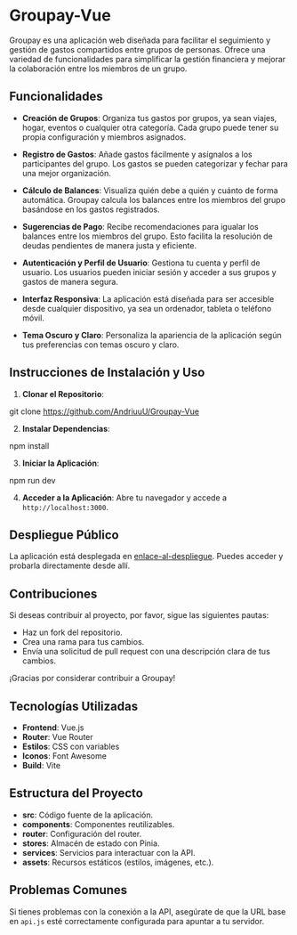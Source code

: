 # Groupay-Vue

Groupay es una aplicación web diseñada para facilitar el seguimiento y gestión de gastos compartidos entre grupos de personas. Ofrece una variedad de funcionalidades para simplificar la gestión financiera y mejorar la colaboración entre los miembros de un grupo.

## Funcionalidades

- **Creación de Grupos**: Organiza tus gastos por grupos, ya sean viajes, hogar, eventos o cualquier otra categoría. Cada grupo puede tener su propia configuración y miembros asignados.

- **Registro de Gastos**: Añade gastos fácilmente y asígnalos a los participantes del grupo. Los gastos se pueden categorizar y fechar para una mejor organización.

- **Cálculo de Balances**: Visualiza quién debe a quién y cuánto de forma automática. Groupay calcula los balances entre los miembros del grupo basándose en los gastos registrados.

- **Sugerencias de Pago**: Recibe recomendaciones para igualar los balances entre los miembros del grupo. Esto facilita la resolución de deudas pendientes de manera justa y eficiente.

- **Autenticación y Perfil de Usuario**: Gestiona tu cuenta y perfil de usuario. Los usuarios pueden iniciar sesión y acceder a sus grupos y gastos de manera segura.

- **Interfaz Responsiva**: La aplicación está diseñada para ser accesible desde cualquier dispositivo, ya sea un ordenador, tableta o teléfono móvil.

- **Tema Oscuro y Claro**: Personaliza la apariencia de la aplicación según tus preferencias con temas oscuro y claro.

## Instrucciones de Instalación y Uso

1. **Clonar el Repositorio**:

git clone https://github.com/AndriuuU/Groupay-Vue


2. **Instalar Dependencias**:

npm install


3. **Iniciar la Aplicación**:

npm run dev


4. **Acceder a la Aplicación**:
Abre tu navegador y accede a `http://localhost:3000`.

## Despliegue Público

La aplicación está desplegada en [enlace-al-despliegue](https://group-pay.netlify.app/). Puedes acceder y probarla directamente desde allí.

## Contribuciones

Si deseas contribuir al proyecto, por favor, sigue las siguientes pautas:

- Haz un fork del repositorio.
- Crea una rama para tus cambios.
- Envía una solicitud de pull request con una descripción clara de tus cambios.

¡Gracias por considerar contribuir a Groupay!

## Tecnologías Utilizadas

- **Frontend**: Vue.js
- **Router**: Vue Router
- **Estilos**: CSS con variables
- **Iconos**: Font Awesome
- **Build**: Vite

## Estructura del Proyecto

- **src**: Código fuente de la aplicación.
- **components**: Componentes reutilizables.
- **router**: Configuración del router.
- **stores**: Almacén de estado con Pinia.
- **services**: Servicios para interactuar con la API.
- **assets**: Recursos estáticos (estilos, imágenes, etc.).

## Problemas Comunes

Si tienes problemas con la conexión a la API, asegúrate de que la URL base en `api.js` esté correctamente configurada para apuntar a tu servidor.
